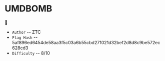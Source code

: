 # UMDBOMB

🐢

* `Author` -- ZTC
* `Flag Hash` -- 5af896ed6454de58aa3f5c03a6b55cbd271021d32bef2d8d8c9be572ec628cd3
* `Difficulty` -- 8/10
